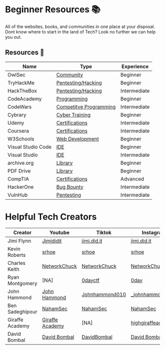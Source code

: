 
# Beginner Resources 📚

All of the websites, books, and communities in one place at your disposal. Dont know where to start in the land of Tech? Look no further we can help you out.


## Resources 🔗




| Name              | Type               | Experience   |
| ----------------- | -------------------|------------- |
| OwlSec | [Community](https://owlsec.io) | Beginner
| TryHackMe | [Pentesting/Hacking](https://www.tryhackme.com/) | Beginner
| HackTheBox | [Pentesting/Hacking](https://www.hackthebox.com) |Intermediate |
| CodeAcademy | [Programming](https://www.codeacademy.com) | Beginner
| CodeWars | [Competitve Programming](https://www.codewars.com) | Intermediate |
| Cybrary| [Cyber Training](https://www.cybrary.it/) | Beginner |
| Udemy | [Certifications](https://www.cybrary.it/) | Intermediate |
| Coursera | [Certifications](https://www.coursera.org/) | Intermediate |
| W3Schools | [Web Development](https://www.w3schools.com/) | Beginner |
| Visual Studio Code | [IDE](https://code.visualstudio.com/download) | Beginner |
| Visual Studio | [IDE](https://visualstudio.microsoft.com/vs/) | Intermediate |
| archive.org | [Library](https://archive.org/) | Beginner |
| PDF Drive | [Library](https://pdfdrive.webs.nf/) | Beginner |
| CompTIA | [Certifications](https://www.comptia.org/) | Advanced |
| HackerOne | [Bug Bounty](https://www.hackerone.com/for-hackers/how-to-start-hacking) | Intermediate 
| VulnHub | [Pentesting](https://www.vulnhub.com/) | Intermediate

# Helpful Tech Creators
  
| Creator | Youtube | Tiktok | Instagram | Github | Twitter |
|---------|---------|--------|-----------|--------|---------|
|Jimi Flynn|[Jimididit](https://www.youtube.com/@jimididit)|[jimi.did.it](https://www.tiktok.com/@jimi.did.it?lang=en)|[jimi.did.it]()|[Github]() |
|Kevin Roberts | [srhoe](https://www.youtube/srhoe) | [srhoe](https://www.tiktok.com/@srhoe) | [srhoe](https://www.instagram.com/srhoe) | [5rhoe](https://github.com/srhoe/) |
|Charles Keith | [NetworkChuck](https://wwww.youtube.com/NetworkChuck) | [NetworkChuck](https://www.tiktok.com/@networkchuck) | [NetworkChuck](https://www.instagram.com/networkchuck/) | [theNetworkChuck](https://github.com/theNetworkChuck) |
| Ryan Montgomery | [NA] | [0dayctf](https://www.tiktok.com/@0dayctf) | [0day](https://wwww.instagram.com/0day) | [0dayctf](https://github.com/0dayctf) |
| John Hammond | [John Hammond](https://www.youtube.com/channel/UCVeW9qkBjo3zosnqUbG7CFw) | [Johnhammond010](https://www.tiktok.com/@johnhammond010) | [_johnhammond](https://www.instagram.com/_johnhammond) | [JohnHammond](https://github.com/JohnHammond) |
| Ben Sadeghipour | [NahamSec](https://www.youtube.com/c/nahamsec) | [NahamSec](https://www.tiktok.com/@nahamsec) | [NahamSec](https://www.instagram.com/nahamsec) | [NahamSec](https://github.com/nahamsec) |
| Giraffe Academy | [Giraffe Academy](https://www.youtube.com/@GiraffeAcademy) | [NA] | [highgiraffeacademy](https://www.instagram.com/highgiraffeacademy)| [Giraffe Academy](https://github.com/giraffeacademy) |
| David Bombal | [David Bombal](https://www.youtube.com/@davidbombal) | [DavidBombal](https://www.tiktok.com/@davidbombal)| [David Bombal](https://www.instagram.com/davidbombal/) | [David Bombal](https://github.com/davidbombal) |
